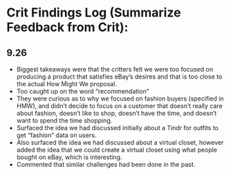 # Crit Findings Log (Summarize Feedback from Crit):
## 9.26
- Biggest takeaways were that the critters felt we were too focused on producing a product that satisfies eBay’s desires and that is too close to the actual How Might We proposal.
- Too caught up on the word “recommendation”
- They were curious as to why we focused on fashion buyers (specified in HMW), and didn’t decide to focus on a customer that doesn’t really care about fashion, doesn’t like to shop, doesn’t have the time, and doesn’t want to spend the time shopping.
- Surfaced the idea we had discussed initially about a Tindr for outfits to get “fashion” data on users.
- Also surfaced the idea we had discussed about a virtual closet, however added the idea that we could create a virtual closet using what people bought on eBay, which is interesting.
- Commented that similar challenges had been done in the past.
